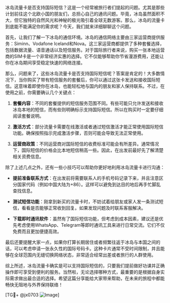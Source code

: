 冰岛流量卡是否支持国际短信？这是一个经常被旅行者们提起的问题。尤其是那些计划前往这个北欧小国的朋友们，总担心自己的通讯问题。毕竟，冰岛虽然面积不大，但它独特的自然风光和神秘的极光吸引着全球无数游客。那么，冰岛的流量卡到底能不能满足你的需求呢？今天，我们就来详细聊聊这个问题。

首先，让我们了解一下冰岛的通信环境。冰岛的通信网络主要由三家运营商提供服务：Siminn、Vodafone Iceland和Nova。这三家运营商都提供了多种套餐选择，包括数据流量、语音通话以及短信服务。对于国际旅行者来说，购买一张本地运营商的SIM卡是一个非常经济实惠的选择。它不仅能够帮助你节省漫游费用，还能让你在冰岛期间享受稳定快速的网络连接。

那么，问题来了，这些冰岛流量卡是否支持国际短信呢？答案是肯定的！大多数情况下，当你购买了带有短信服务的套餐后，你可以通过这张卡发送和接收国际短信。这意味着即使你在冰岛，也能轻松地与国内的朋友和家人保持联系。不过，在使用之前，你需要确认几个关键点：

1. **套餐内容**：不同的套餐提供的短信服务范围不同。有些可能只允许发送和接收冰岛本地的短信，而有些则明确标示支持国际短信。所以在购买时一定要仔细阅读套餐说明。
   
2. **激活方式**：部分流量卡需要在线激活或者通过短信激活才能正常使用国际短信功能。确保按照指示完成激活步骤，否则可能会导致无法正常使用。

3. **运营商政策**：不同运营商对国际短信的收费标准可能会有所差异。通常情况下，国际短信的价格会比本地短信稍高一些。因此，在出发前最好先了解清楚相关资费信息。

除了上述几点之外，还有一些小技巧可以帮助你更好地利用冰岛流量卡进行沟通：

- **提前准备联系方式**：在出发前将需要联系人的手机号码记录下来，并且注意区分国家代码（例如中国大陆为+86）。这样可以避免到达目的地后再手忙脚乱查找信息。
  
- **测试短信功能**：刚拿到新买的流量卡时，不妨试着给朋友或家人发一条测试短信，看看是否能够正常收到回复。如果发现问题及时联系客服解决。

- **下载即时通讯软件**：虽然有了国际短信功能，但考虑到成本因素，建议还是优先考虑使用WhatsApp、Telegram等即时通讯工具来进行日常交流。它们不仅免费而且更加便捷高效。

最后还要提醒大家一点，如果你打算长期居住或者频繁往返于冰岛与本国之间的话，可以考虑申请一张永久性的国际号码卡。这种卡片通常不受时间限制，并且能够在全球范围内无缝切换网络状态，非常适合经常出差或者旅行的人群使用。

综上所述，冰岛流量卡确实是可以支持国际短信的，只要我们提前做好功课并正确操作即可享受到便利的服务。当然啦，无论选择哪种方式，最重要的是根据自身实际需求做出最合适的选择。希望这篇分享能给大家带来帮助，在未来的旅程中都能畅快无阻地与外界保持联络！

[TG💪+ @jx0703 ![Image](https://github.com/user-attachments/assets/dbca1d08-cadb-493c-b0ec-ad6f7a83f270)]
